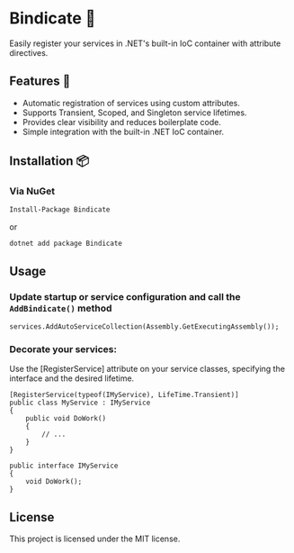 # Bindicate 🧷

Easily register your services in .NET's built-in IoC container with attribute directives.

## Features 🌟

- Automatic registration of services using custom attributes.
- Supports Transient, Scoped, and Singleton service lifetimes.
- Provides clear visibility and reduces boilerplate code.
- Simple integration with the built-in .NET IoC container.

## Installation 📦

### Via NuGet

```bash
Install-Package Bindicate
```
or
```
dotnet add package Bindicate
```
## Usage

### Update startup or service configuration and call the `AddBindicate()` method
```
services.AddAutoServiceCollection(Assembly.GetExecutingAssembly());
```
### Decorate your services:

Use the [RegisterService] attribute on your service classes, specifying the interface and the desired lifetime.

```
[RegisterService(typeof(IMyService), LifeTime.Transient)]
public class MyService : IMyService
{
    public void DoWork()
    {
        // ...
    }
}

public interface IMyService
{
    void DoWork();
}

```

## License

This project is licensed under the MIT license.
